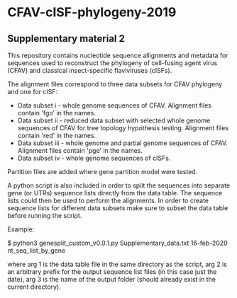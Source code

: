 # CFAV-cISF-phylogeny-2019
## Supplementary material 2

This repository contains nucleotide sequence allignments and metadata for sequences used to reconstruct the phylogeny of cell-fusing agent virus (CFAV) and classical insect-specific flaviviruses (cISFs).

The alignment files correspond to three data subsets for CFAV phylogeny and one for cISF:

* Data subset i - whole genome sequences of CFAV. Alignment files contain 'fgo' in the names.
* Data subset ii - reduced data subset with selected whole genome sequences of CFAV for tree topology hypothesis testing. Alignment files contain 'red' in the names.
* Data subset iii - whole genome and partial genome sequences of CFAV. Alignment files contain 'pge' in the names.
* Data subset iv - whole genome sequences of cISFs. 

Partition files are added where gene partition model were tested.

A python script is also included in order to split the sequences into separate gene (or UTRs) sequence lists directly from the data table. The sequence lists could then be used to perform the alignments. In order to create sequence lists for different data subsets make sure to subset the data table before running the script.

Example:

$ python3 genesplit_custom_v0.0.1.py Supplementary_data.txt 16-feb-2020 nt_seq_list_by_gene

where arg 1 is the data table file in the same directory as the script, arg 2 is an arbitrary prefix for the output sequence list files (in this case just the date), arg 3 is the name of the output folder (should already exist in the current directory).

